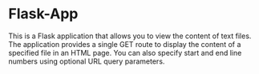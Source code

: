 # Flask-App
This is a Flask application that allows you to view the content of text files. The application provides a single GET route to display the content of a specified file in an HTML page. You can also specify start and end line numbers using optional URL query parameters.
